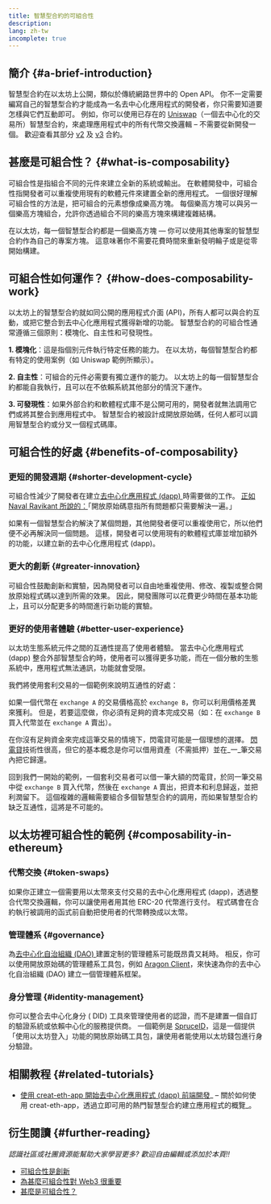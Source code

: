 ```yaml
---
title: 智慧型合約的可組合性
description:
lang: zh-tw
incomplete: true
---
```


## 簡介 {#a-brief-introduction}

智慧型合約在以太坊上公開，類似於傳統網路世界中的 Open API。 你不一定需要編寫自己的智慧型合約才能成為一名去中心化應用程式的開發者，你只需要知道要怎樣與它們互動即可。 例如，你可以使用已存在的 [Uniswap](https://uniswap.exchange/swap)（一個去中心化的交易所）智慧型合約，來處理應用程式中的所有代幣交換邏輯 – 不需要從新開發一個。 歡迎查看其部分 [v2](https://github.com/Uniswap/uniswap-v2-core/tree/master/contracts) 及 [v3](https://github.com/Uniswap/uniswap-v3-core/tree/main/contracts) 合約。

## 甚麼是可組合性？ {#what-is-composability}

可組合性是指組合不同的元件來建立全新的系統或輸出。 在軟體開發中，可組合性指開發者可以重複使用現有的軟體元件來建置全新的應用程式。 一個很好理解可組合性的方法是，把可組合的元素想像成樂高方塊。 每個樂高方塊可以與另一個樂高方塊組合，允許你透過組合不同的樂高方塊來構建複雜結構。

在以太坊，每一個智慧型合約都是一個樂高方塊 — 你可以使用其他專案的智慧型合約作為自己的專案方塊。 這意味著你不需要花費時間來重新發明輪子或是從零開始構建。

## 可組合性如何運作？ {#how-does-composability-work}

以太坊上的智慧型合約就如同公開的應用程式介面 (API)，所有人都可以與合約互動，或把它整合到去中心化應用程式獲得新增的功能。 智慧型合約的可組合性通常遵循三個原則：模塊化、自主性和可發現性。

**1. 模塊化**：這是指個別元件執行特定任務的能力。 在以太坊，每個智慧型合約都有特定的使用案例（如 Uniswap 範例所顯示）。

**2. 自主性**：可組合的元件必需要有獨立運作的能力。 以太坊上的每一個智慧型合約都能自我執行，且可以在不依賴系統其他部分的情況下運作。

**3. 可發現性**：如果外部合約和軟體程式庫不是公開可用的，開發者就無法調用它們或將其整合到應用程式中。 智慧型合約被設計成開放原始碼，任何人都可以調用智慧型合約或分叉一個程式碼庫。

## 可組合性的好處 {#benefits-of-composability}

### 更短的開發週期 {#shorter-development-cycle}

可組合性減少了開發者在建立[去中心化應用程式 (dapp) ](/dapps/#what-are-dapps)時需要做的工作。 [正如 Naval Ravikant 所說的：](https://twitter.com/naval/status/1444366754650656770)「開放原始碼意指所有問題都只需要解決一遍。」

如果有一個智慧型合約解決了某個問題，其他開發者便可以重複使用它，所以他們便不必再解決同一個問題。 這樣，開發者可以使用現有的軟體程式庫並增加額外的功能，以建立新的去中心化應用程式 (dapp)。

### 更大的創新 {#greater-innovation}

可組合性鼓勵創新和實驗，因為開發者可以自由地重複使用、修改、複製或整合開放原始程式碼以達到所需的效果。 因此，開發團隊可以花費更少時間在基本功能上，且可以分配更多的時間進行新功能的實驗。

### 更好的使用者體驗 {#better-user-experience}

以太坊生態系統元件之間的互通性提高了使用者體驗。 當去中心化應用程式 (dapp) 整合外部智慧型合約時，使用者可以獲得更多功能，而在一個分散的生態系統中，應用程式無法通訊，功能就會受限。

我們將使用套利交易的一個範例來說明互通性的好處：

如果一個代幣在 `exchange A` 的交易價格高於 `exchange B`，你可以利用價格差異來獲利。 但是，若要這麼做，你必須有足夠的資本完成交易（如：在 `exchange B` 買入代幣並在 `exchange A` 賣出）。

在你沒有足夠資金來完成這筆交易的情境下，閃電貸可能是一個理想的選擇。 [閃電貸](/defi/#flash-loans)技術性很高，但它的基本概念是你可以借用資產（不需抵押）並在_一_筆交易內把它歸還。

回到我們一開始的範例，一個套利交易者可以借一筆大額的閃電貸，於同一筆交易中從 `exchange B` 買入代幣，然後在 `exchange A` 賣出，把資本和利息歸返，並把利潤留下。 這個複雜的邏輯需要組合多個智慧型合約的調用，而如果智慧型合約缺乏互通性，這將是不可能的。

## 以太坊裡可組合性的範例 {#composability-in-ethereum}

### 代幣交換 {#token-swaps}

如果你正建立一個需要用以太幣來支付交易的去中心化應用程式 (dapp)，透過整合代幣交換邏輯，你可以讓使用者用其他 ERC-20 代幣進行支付。 程式碼會在合約執行被調用的函式前自動把使用者的代幣轉換成以太幣。

### 管理體系 {#governance}

為[去中心化自治組織 (DAO) ](/dao/)建置定制的管理體系可能既昂貴又耗時。 相反，你可以使用開放原始碼的管理體系工具包，例如 [Aragon Client](https://client.aragon.org/)，來快速為你的去中心化自治組織 (DAO) 建立一個管理體系框架。

### 身分管理 {#identity-management}

你可以整合去中心化身分 ( DID) 工具來管理使用者的認證，而不是建置一個自訂的驗證系統或依賴中心化的服務提供商。 一個範例是 [SpruceID](https://www.spruceid.com/)，這是一個提供「使用以太坊登入」功能的開放原始碼工具包，讓使用者能使用以太坊錢包進行身分驗證。

## 相關教程 {#related-tutorials}

- [使用 creat-eth-app 開始去中心化應用程式 (dapp) 前端開發](/developers/tutorials/kickstart-your-dapp-frontend-development-with-create-eth-app/)_ – 關於如何使用 creat-eth-app，透過立即可用的熱門智慧型合約建立應用程式的概覽_。

## 衍生閱讀 {#further-reading}

_認識社區或社團資源能幫助大家學習更多? 歡迎自由編輯或添加於本頁!!_

- [可組合性是創新](https://future.a16z.com/how-composability-unlocks-crypto-and-everything-else/)
- [為甚麼可組合性對 Web3 很重要](https://hackernoon.com/why-composability-matters-for-web3)
- [甚麼是可組合性？](https://blog.aragon.org/what-is-composability/#:~:text=Aragon,connect%20to%20every%20other%20piece.)
